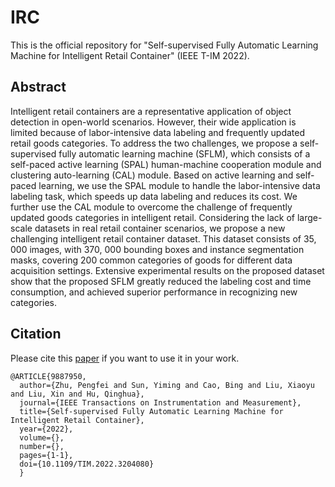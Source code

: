 # IRC
This is the official repository for "Self-supervised Fully Automatic Learning Machine for Intelligent Retail Container" (IEEE T-IM 2022).

## Abstract
Intelligent retail containers are a representative application of object detection in open-world scenarios. However, their wide application is limited because of labor-intensive data labeling and frequently updated retail goods categories. To address the two challenges, we propose a self-supervised fully automatic learning machine (SFLM), which consists of a self-paced active learning (SPAL) human-machine cooperation module and clustering auto-learning (CAL) module. Based on active learning and self-paced learning, we use the SPAL module to handle the labor-intensive data labeling task, which speeds up data labeling and reduces its cost. We further use the CAL module to overcome the challenge of frequently updated goods categories in intelligent retail. Considering the lack of large-scale datasets in real retail container scenarios, we propose a new challenging intelligent retail container dataset. This dataset consists of 35, 000 images, with 370, 000 bounding boxes and instance segmentation masks, covering 200 common categories of goods for different data acquisition settings. Extensive experimental results on the proposed dataset show that the proposed SFLM greatly reduced the labeling cost and time consumption, and achieved superior performance in recognizing new categories. 

## Citation

Please cite this [paper](https://ieeexplore.ieee.org/document/9887950) if you want to use it in your work.

```
@ARTICLE{9887950,
  author={Zhu, Pengfei and Sun, Yiming and Cao, Bing and Liu, Xiaoyu and Liu, Xin and Hu, Qinghua},
  journal={IEEE Transactions on Instrumentation and Measurement}, 
  title={Self-supervised Fully Automatic Learning Machine for Intelligent Retail Container}, 
  year={2022},
  volume={},
  number={},
  pages={1-1},
  doi={10.1109/TIM.2022.3204080}
  }
```
